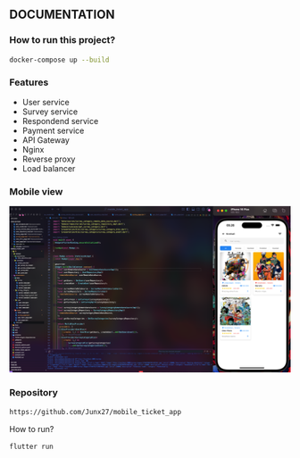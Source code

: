 ## DOCUMENTATION

### How to run this project?

```bash
docker-compose up --build
```

### Features

- User service
- Survey service
- Respondend service
- Payment service
- API Gateway
- Nginx
- Reverse proxy
- Load balancer

### Mobile view

![Cover](https://raw.githubusercontent.com/Junx27/kudata-v1/main/doc/assets/mobile_view.jpg)

### Repository

```bash
https://github.com/Junx27/mobile_ticket_app
```

How to run?

```bash
flutter run
```
